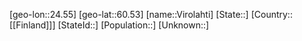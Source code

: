 ﻿---
location: [60.53,24.55]
type: City
tags:
- geo/City


SpocWebEntityId: 35319
isDeleted: false
confidential: public

---
[geo-lon::24.55]
[geo-lat::60.53]
[name::Virolahti]
[State::]
[Country::[[Finland]]]
[StateId::]
[Population::]
[Unknown::]

